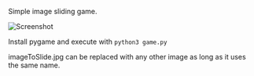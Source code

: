 Simple image sliding game.

![Screenshot](screenshot.png)

Install pygame and execute with `python3 game.py`

imageToSlide.jpg can be replaced with any other image as long as it uses the same name.
